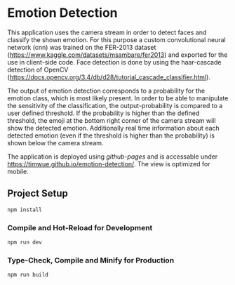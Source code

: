 # Emotion Detection

This application uses the camera stream in order to detect faces and classify the shown emotion.
For this purpose a custom convolutional neural network (cnn) was trained on the FER-2013 dataset (https://www.kaggle.com/datasets/msambare/fer2013)
and exported for the use in client-side code.
Face detection is done by using the haar-cascade detection of OpenCV (https://docs.opencv.org/3.4/db/d28/tutorial_cascade_classifier.html).

The output of emotion detection corresponds to a probability for the emotion class, which is most likely present.
In order to be able to manipulate the sensitivity of the classification, the output-probability is compared to a user 
defined threshold. If the probability is higher than the defined threshold, the emoji at the bottom right corner of the 
camera stream will show the detected emotion.
Additionally real time information about each detected emotion (even if the threshold is higher than the probability) is 
shown below the camera stream.

The application is deployed using *github-pages* and is accessable under https://timwue.github.io/emotion-detection/.
The view is optimized for mobile.

## Project Setup

```sh
npm install
```

### Compile and Hot-Reload for Development

```sh
npm run dev
```

### Type-Check, Compile and Minify for Production

```sh
npm run build
```
